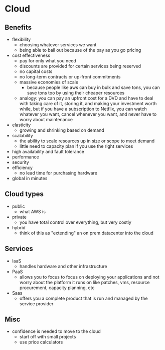 # Cloud

## Benefits
- flexibility
  - choosing whatever services we want
  - being able to bail out because of the pay as you go pricing
- cost effectiveness
  - pay for only what you need
  - discounts are provided for certain services being reserved
  - no capital costs
  - no long-term contracts or up-front commitments
  - massive economies of scale
    - because people like aws can buy in bulk and save tons, you can save tons too by using their cheaper resources
  - analogy: you can pay an upfront cost for a DVD and have to deal with taking care of it, storing it, and making your investment worth while, but if you have a subscription to Netflix, you can watch whatever you want, cancel whenever you want, and never have to worry about maintenance
- elasticity
  -  growing and shrinking based on demand
- scalability
  - the ability to scale resources up in size or scope to meet demand
  - little need to capacity plan if you use the right services
- high availability and fault tolerance
- performance
- security
- efficiency
  - no lead time for purchasing hardware
- global in minutes

## Cloud types
- public
  - what AWS is
- private
  - you have total control over everything, but very costly
- hybrid
  - think of this as "extending" an on prem datacenter into the cloud

## Services
- IaaS
  - handles hardware and other infrastructure
- PaaS
  - allows you to focus to focus on deploying your applications and not worry about the platform it runs on like patches, vms, resource procurement, capacity planning, etc
- Saas
  - offers you a complete product that is run and managed by the service provider

## Misc
- confidence is needed to move to the cloud
  - start off with small projects
  - use price calculators
